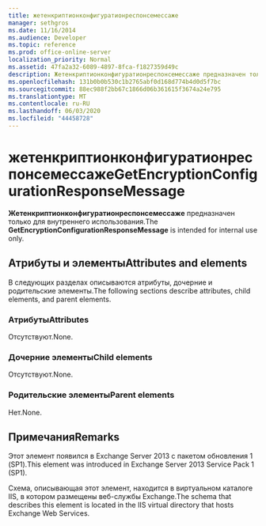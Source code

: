 ```yaml
---
title: жетенкриптионконфигуратионреспонсемессаже
manager: sethgros
ms.date: 11/16/2014
ms.audience: Developer
ms.topic: reference
ms.prod: office-online-server
localization_priority: Normal
ms.assetid: 47fa2a32-6089-4897-8fca-f1827359d49c
description: Жетенкриптионконфигуратионреспонсемессаже предназначен только для внутреннего использования.
ms.openlocfilehash: 131b0b0b530c1b2765abf0d168d774b4d0d5f7bc
ms.sourcegitcommit: 88ec988f2bb67c1866d06b361615f3674a24e795
ms.translationtype: MT
ms.contentlocale: ru-RU
ms.lasthandoff: 06/03/2020
ms.locfileid: "44458728"
---
```

# <a name="getencryptionconfigurationresponsemessage"></a><span data-ttu-id="d2030-103">жетенкриптионконфигуратионреспонсемессаже</span><span class="sxs-lookup"><span data-stu-id="d2030-103">GetEncryptionConfigurationResponseMessage</span></span>

<span data-ttu-id="d2030-104">**Жетенкриптионконфигуратионреспонсемессаже** предназначен только для внутреннего использования.</span><span class="sxs-lookup"><span data-stu-id="d2030-104">The **GetEncryptionConfigurationResponseMessage** is intended for internal use only.</span></span> 

## <a name="attributes-and-elements"></a><span data-ttu-id="d2030-105">Атрибуты и элементы</span><span class="sxs-lookup"><span data-stu-id="d2030-105">Attributes and elements</span></span>

<span data-ttu-id="d2030-106">В следующих разделах описываются атрибуты, дочерние и родительские элементы.</span><span class="sxs-lookup"><span data-stu-id="d2030-106">The following sections describe attributes, child elements, and parent elements.</span></span>
  
### <a name="attributes"></a><span data-ttu-id="d2030-107">Атрибуты</span><span class="sxs-lookup"><span data-stu-id="d2030-107">Attributes</span></span>

<span data-ttu-id="d2030-108">Отсутствуют.</span><span class="sxs-lookup"><span data-stu-id="d2030-108">None.</span></span>
  
### <a name="child-elements"></a><span data-ttu-id="d2030-109">Дочерние элементы</span><span class="sxs-lookup"><span data-stu-id="d2030-109">Child elements</span></span>

<span data-ttu-id="d2030-110">Отсутствуют.</span><span class="sxs-lookup"><span data-stu-id="d2030-110">None.</span></span>
  
### <a name="parent-elements"></a><span data-ttu-id="d2030-111">Родительские элементы</span><span class="sxs-lookup"><span data-stu-id="d2030-111">Parent elements</span></span>

<span data-ttu-id="d2030-112">Нет.</span><span class="sxs-lookup"><span data-stu-id="d2030-112">None.</span></span>
  
## <a name="remarks"></a><span data-ttu-id="d2030-113">Примечания</span><span class="sxs-lookup"><span data-stu-id="d2030-113">Remarks</span></span>

<span data-ttu-id="d2030-114">Этот элемент появился в Exchange Server 2013 с пакетом обновления 1 (SP1).</span><span class="sxs-lookup"><span data-stu-id="d2030-114">This element was introduced in Exchange Server 2013 Service Pack 1 (SP1).</span></span>
  
<span data-ttu-id="d2030-115">Схема, описывающая этот элемент, находится в виртуальном каталоге IIS, в котором размещены веб-службы Exchange.</span><span class="sxs-lookup"><span data-stu-id="d2030-115">The schema that describes this element is located in the IIS virtual directory that hosts Exchange Web Services.</span></span>
  

